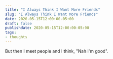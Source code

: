 ```yaml
---
title: "I Always Think I Want More Friends"
slug: "I Always Think I Want More Friends"
date: 2020-05-15T12:00:00-05:00
draft: false
publishdate: 2020-05-15T12:00:00-05:00
tags:
- thoughts
---
```


But then I meet people and I think, "Nah I'm good".
